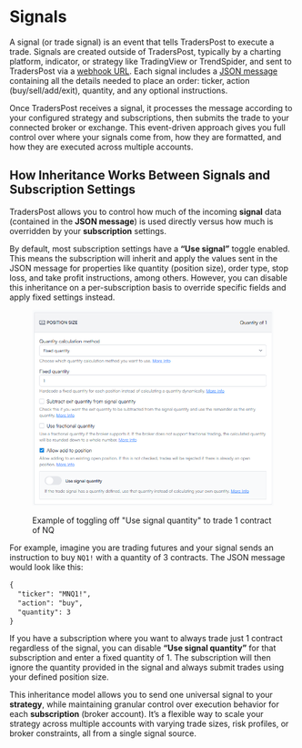 # Signals

A signal (or trade signal) is an event that tells TradersPost to execute a trade. Signals are created outside of TradersPost, typically by a charting platform, indicator, or strategy like TradingView or TrendSpider, and sent to TradersPost via a [webhook URL](webhooks.md). Each signal includes a [JSON message](json-messages.md) containing all the details needed to place an order: ticker, action (buy/sell/add/exit), quantity, and any optional instructions.

Once TradersPost receives a signal, it processes the message according to your configured strategy and subscriptions, then submits the trade to your connected broker or exchange. This event-driven approach gives you full control over where your signals come from, how they are formatted, and how they are executed across multiple accounts.

## How Inheritance Works Between Signals and Subscription Settings

TradersPost allows you to control how much of the incoming **signal** data (contained in the **JSON message**) is used directly versus how much is overridden by your **subscription** settings.

By default, most subscription settings have a **“Use signal”** toggle enabled. This means the subscription will inherit and apply the values sent in the JSON message for properties like quantity (position size), order type, stop loss, and take profit instructions, among others. However, you can disable this inheritance on a per-subscription basis to override specific fields and apply fixed settings instead.

<figure><img src="../.gitbook/assets/image.png" alt=""><figcaption><p>Example of toggling off "Use signal quantity" to trade 1 contract of NQ</p></figcaption></figure>

For example, imagine you are trading futures and your signal sends an instruction to buy `NQ1!` with a quantity of 3 contracts. The JSON message would look like this:

```
{
  "ticker": "MNQ1!",
  "action": "buy",
  "quantity": 3
}
```

If you have a subscription where you want to always trade just 1 contract regardless of the signal, you can disable **“Use signal quantity”** for that subscription and enter a fixed quantity of 1. The subscription will then ignore the quantity provided in the signal and always submit trades using your defined position size.

This inheritance model allows you to send one universal signal to your **strategy**, while maintaining granular control over execution behavior for each **subscription** (broker account). It’s a flexible way to scale your strategy across multiple accounts with varying trade sizes, risk profiles, or broker constraints, all from a single signal source.
